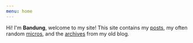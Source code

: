 ```yaml
---
menu: home
---
```

Hi! I'm **Bandung**, welcome to my site!
This site contains my [posts](/posts/ "Link to list of posts"), my often random [micros](/micro/ "Link to list of notes"), and the [archives](/archives/ "Link to list of archived posts") from my old blog.
